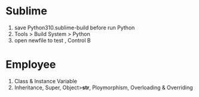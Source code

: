# Sublime

1. save Python310.sublime-build before run Python
2. Tools > Build System > Python
3. open newfile to test <Python code>, Control B
  
# Employee 
1. Class & Instance Variable
2. Inheritance, Super, Object>__str__, Ploymorphism, Overloading & Overriding 
